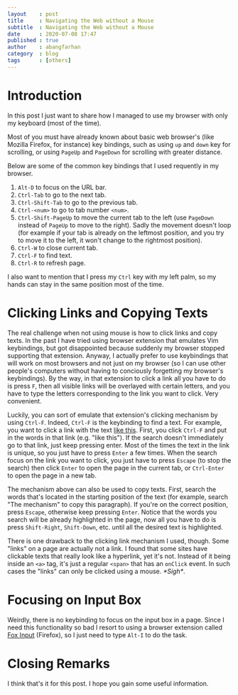 ```yaml
---
layout    : post
title     : Navigating the Web without a Mouse
subtitle  : Navigating the Web without a Mouse
date      : 2020-07-08 17:47
published : true
author    : abangfarhan
category  : blog
tags      : [others]
---
```


# Introduction

In this post I just want to share how I managed to use my browser with
only my keyboard (most of the time).

Most of you must have already known about basic web browser's (like
Mozilla Firefox, for instance) key bindings, such as using `up` and
`down` key for scrolling, or using `PageUp` and `PageDown` for
scrolling with greater distance.

Below are some of the common key bindings that I used requently in my
browser.

1. `Alt-D` to focus on the URL bar.
2. `Ctrl-Tab` to go to the next tab.
3. `Ctrl-Shift-Tab` to go to the previous tab.
4. `Ctrl-<num>` to go to tab number `<num>`.
5. `Ctrl-Shift-PageUp` to move the current tab to the left (use `PageDown`
   instead of `PageUp` to move to the right). Sadly the movement doesn't
   loop (for example if your tab is already on the leftmost position,
   and you try to move it to the left, it won't change to the
   rightmost position).
6. `Ctrl-W` to close current tab.
7. `Ctrl-F` to find text.
8. `Ctrl-R` to refresh page.

I also want to mention that I press my `Ctrl` key with my left palm,
so my hands can stay in the same position most of the time.

# Clicking Links and Copying Texts

The real challenge when not using mouse is how to click links and copy
texts. In the past I have tried using browser extension that emulates
Vim keybindings, but got disappointed because suddenly my browser
stopped supporting that extension. Anyway, I actually prefer to use
keybindings that will work on most browsers and not just on my browser
(so I can use other people's computers without having to conciously
forgetting my browser's keybindings). By the way, in that extension to
click a link all you have to do is press `F`, then all visible links
will be overlayed with certain letters, and you have to type the
letters corresponding to the link you want to click. Very convenient.

Luckily, you can sort of emulate that extension's clicking mechanism
by using `Ctrl-F`. Indeed, `Ctrl-F` is the keybinding to find a text. For
example, you want to click a link with the text [like this](https://www.duckduckgo.com). First, you
click `Ctrl-F` and put in the words in that link (e.g. "like this"). If
the search doesn't immediately go to that link, just keep pressing
enter. Most of the times the text in the link is unique, so you just
have to press `Enter` a few times. When the search focus on the link you
want to click, you just have to press `Escape` (to stop the search) then
click `Enter` to open the page in the current tab, or `Ctrl-Enter` to open
the page in a new tab.

The mechanism above can also be used to copy texts. First, search the
words that's located in the starting position of the text (for
example, search "The mechanism" to copy this paragraph). If you're on
the correct position, press `Escape`, otherwise keep pressing
`Enter`. Notice that the words you search will be already highlighted in
the page, now all you have to do is press `Shift-Right`, `Shift-Down`,
etc. until all the desired text is highlighted.

There is one drawback to the clicking link mechanism I used,
though. Some "links" on a page are actually not a link. I found that
some sites have clickable texts that really look like a hyperlink, yet
it's not. Instead of it being inside an `<a>` tag, it's just a regular
`<span>` that has an `onClick` event. In such cases the "links" can only
be clicked using a mouse. *\*Sigh\**.

# Focusing on Input Box

Weirdly, there is no keybinding to focus on the input box in a
page. Since I need this functionality so bad I resort to using a
browser extension called [Fox Input](https://addons.mozilla.org/en-US/firefox/addon/fox-input/) (Firefox), so I just need to type
`Alt-I` to do the task.

# Closing Remarks

I think that's it for this post. I hope you gain some useful information.
